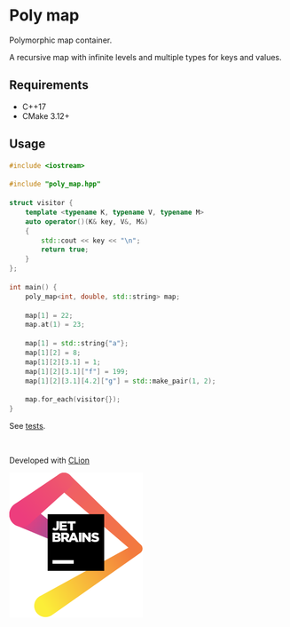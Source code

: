 # Poly map

Polymorphic map container.

A recursive map with infinite levels and multiple types for keys and values.

## Requirements

* C++17
* CMake 3.12+

## Usage

```c++
#include <iostream>

#include "poly_map.hpp"

struct visitor {
    template <typename K, typename V, typename M>
    auto operator()(K& key, V&, M&)
    {
        std::cout << key << "\n";
        return true;
    }
};

int main() {
    poly_map<int, double, std::string> map;

    map[1] = 22;
    map.at(1) = 23;
    
    map[1] = std::string{"a"};
    map[1][2] = 8;
    map[1][2][3.1] = 1;
    map[1][2][3.1]["f"] = 199;
    map[1][2][3.1][4.2]["g"] = std::make_pair(1, 2);

    map.for_each(visitor{});
}
```

See [tests](tests/poly_map_test.cpp).

<br>

Developed with [CLion](https://www.jetbrains.com/?from=serializer)

<a href="https://www.jetbrains.com/?from=serializer">![JetBrains](jetbrains.svg)</a>
